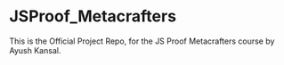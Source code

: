# JSProof_Metacrafters
This is the Official Project Repo, for the JS Proof Metacrafters course by Ayush Kansal.
